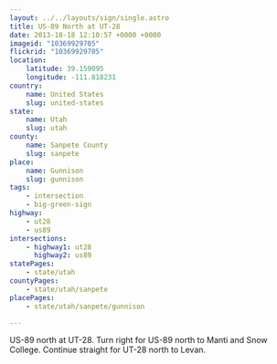 ```yaml
---
layout: ../../layouts/sign/single.astro
title: US-89 North at UT-28
date: 2013-10-18 12:10:57 +0000 +0000
imageid: "10369929705"
flickrid: "10369929705"
location:
    latitude: 39.159095
    longitude: -111.818231
country:
    name: United States
    slug: united-states
state:
    name: Utah
    slug: utah
county:
    name: Sanpete County
    slug: sanpete
place:
    name: Gunnison
    slug: gunnison
tags:
    - intersection
    - big-green-sign
highway:
    - ut28
    - us89
intersections:
    - highway1: ut28
      highway2: us89
statePages:
    - state/utah
countyPages:
    - state/utah/sanpete
placePages:
    - state/utah/sanpete/gunnison

---
```

US-89 north at UT-28.  Turn right for US-89 north to Manti and Snow College.  Continue straight for UT-28 north to Levan.